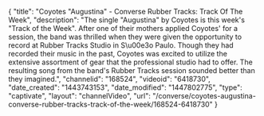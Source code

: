 {
    "title": "Coyotes \"Augustina\" - Converse Rubber Tracks: Track Of The Week",
    "description": "The single \"Augustina\" by Coyotes is this week's \"Track of the Week\". After one of their mothers applied Coyotes' for a session, the band was thrilled when they were given the opportunity to record at Rubber Tracks Studio in S\u00e3o Paulo. Though they had recorded their music in the past, Coyotes was excited to utilize the extensive assortment of gear that the professional studio had to offer. The resulting song from the band's Rubber Tracks session sounded better than they imagined.",
    "channelid": "168524",
    "videoid": "6418730",
    "date_created": "1443743153",
    "date_modified": "1447802775",
    "type": "captivate",
    "layout": "channelVideo",
    "url": "\/converse\/coyotes-augustina-converse-rubber-tracks-track-of-the-week\/168524-6418730"
}